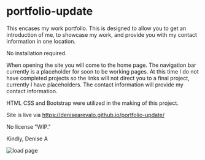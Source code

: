 # portfolio-update
This encases my work portfolio.  This is designed to allow you to get an introduction of me, to showcase my work, and provide you with my contact information in one location.

No installation required.

When opening the site you will come to the home page. The navigation bar currently is a placeholder for soon to be working pages. At this time I do not have completed projects so the links will not direct you to a final project, currently I have placeholders. The contact information will provide my contact information.

HTML CSS and Bootstrap were utilized in the making of this project.

Site is live via https://denisearevalo.github.io/portfolio-update/

No license "WIP."

Kindly, Denise A

![load page](/assets/images/portfolio.gif)
